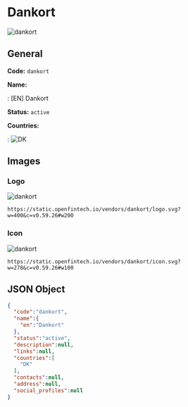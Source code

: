 
# Dankort 
![dankort](https://static.openfintech.io/vendors/dankort/logo.svg?w=400&c=v0.59.26#w200)  

## General 
 
**Code:** `dankort` 
 
**Name:** 
 
:	[EN] Dankort 
 
**Status:** `active` 
 
 
**Countries:** 
 
:	![DK](https://cdnjs.cloudflare.com/ajax/libs/flag-icon-css/3.3.0/flags/4x3/dk.svg#w24)  

## Images 

### Logo 
 
![dankort](https://static.openfintech.io/vendors/dankort/logo.svg?w=400&c=v0.59.26#w200)  

```
https://static.openfintech.io/vendors/dankort/logo.svg?w=400&c=v0.59.26#w200
```  

### Icon 
 
![dankort](https://static.openfintech.io/vendors/dankort/icon.svg?w=278&c=v0.59.26#w100)  

```
https://static.openfintech.io/vendors/dankort/icon.svg?w=278&c=v0.59.26#w100
```  

## JSON Object 

```json
{
  "code":"dankort",
  "name":{
    "en":"Dankort"
  },
  "status":"active",
  "description":null,
  "links":null,
  "countries":[
    "DK"
  ],
  "contacts":null,
  "address":null,
  "social_profiles":null
}
```  
